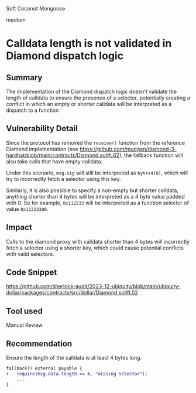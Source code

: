Soft Coconut Mongoose

medium

# Calldata length is not validated in Diamond dispatch logic

## Summary

The implementation of the Diamond dispatch logic doesn't validate the length of calldata to ensure the presence of a selector, potentially creating a conflict in which an empty or shorter calldata will be interpreted as a dispatch to a function 

## Vulnerability Detail

Since the protocol has removed the `receive()` function from the reference Diamond implementation (see https://github.com/mudgen/diamond-3-hardhat/blob/main/contracts/Diamond.sol#L62), the fallback function will also take calls that have empty calldata.

Under this scenario, `msg.sig` will still be interpreted as `bytes4(0)`, which will try to incorrectly fetch a selector using this key.

Similarly, it is also possible to specify a non-empty but shorter calldata, anything shorter than 4 bytes will be interpreted as a 4 byte value padded with 0. So for example, `0x112233` will be interpreted as a function selector of value `0x11223300`.

## Impact

Calls to the diamond proxy with calldata shorter than 4 bytes will incorrectly fetch a selector using a shorter key, which could cause potential conflicts with valid selectors.

## Code Snippet

https://github.com/sherlock-audit/2023-12-ubiquity/blob/main/ubiquity-dollar/packages/contracts/src/dollar/Diamond.sol#L52

## Tool used

Manual Review

## Recommendation

Ensure the length of the calldata is at least 4 bytes long.

```diff
fallback() external payable {
+   require(msg.data.length >= 4, "missing selector");
    ...
}
```